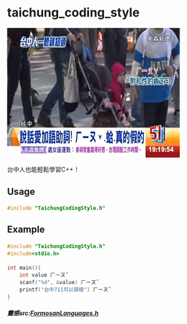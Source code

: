 # taichung_coding_style
<img src="thats_how_taichungnese_works.png" width="80%">

台中人也能輕鬆學習C++！

## Usage
```c++
#include "TaichungCodingStyle.h"
```

## Example
```c++
#include "TaichungCodingStyle.h"
#include<stdio.h>

int main(){
    int value ㄏㄧㄡˇ
    scanf("%d", &value) ㄏㄧㄡˇ
    printf("台中711可以領槍") ㄏㄧㄡˇ
}
```
##### 靈感src:[FormosanLanguages.h](https://github.com/splitline/FormosanLanguages.h)
